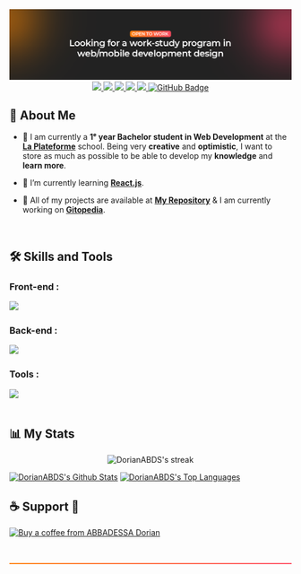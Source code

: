 <img src="/src/img/Banniere_GitHub_top.png" alt="Github top banner" />

<div align="center">
    <a href="https://abbadessa-dorian.fr/">
        <img src="https://img.shields.io/badge/Portfolio-white?logo=linkedin&logoColor=fff">
    <a href="https://www.linkedin.com/in/dorian-abbadessa/">
        <img src="https://img.shields.io/badge/LinkedIn-blue?logo=linkedin&logoColor=fff">
    <a href="https://mail.google.com/mail/u/0/?tab=rm&ogbl#inbox?compose=CllgCJZWPrjbGQjZxWJqBSnSWpZtBGtXPBZDVQkBgZfRfjHxJwZQgsbLcLCqQlqRlRzCdzxHRCg">
        <img src="https://img.shields.io/badge/Gmail-D33E35?logo=Gmail&logoColor=fff">
    <a href="https://www.behance.net/dorianabbadessa">
        <img src="https://img.shields.io/badge/BeHance-053eff?logo=behance&logoColor=fff">
    <a href="https://github.com/DorianABDS/github-profile-views-counter">
        <img src="https://komarev.com/ghpvc/?username=DorianABDS">
    </a>
    <a href="https://github.com/DorianABDS?tab=followers"><img src="https://img.shields.io/github/followers/DorianABDS?label=Followers&style=social" alt="GitHub Badge"></a>
</div>

## 🙋 About Me

- 🔎 I am currently a **1ᵉ year Bachelor student in Web Development** at the <a href="https://laplateforme.io/">**La Plateforme**<a> school. Being very **creative** and **optimistic**, I want to store as much as possible to be able to develop my **knowledge** and **learn more**.

- 🌱 I’m currently learning **[React.js](https://github.com/DorianABDS)**.

- 📜 All of my projects are available at **[My Repository](https://github.com/DorianABDS?tab=repositories)** & I am currently working on **[Gitopedia](https://github.com/DorianABDS/Gitopedia)**.

<br>

## 🛠️ Skills and Tools

### Front-end :
<div>
    <img src="https://skillicons.dev/icons?i=html,css,js,jquery,sass,bootstrap,tailwind" /><br>
</div>

### Back-end :
<div>
    <img src="https://skillicons.dev/icons?i=php,mysql,python,nodejs,lua" /><br>
</div>

### Tools :
<div>
    <img src="https://skillicons.dev/icons?i=git,github,docker,npm,vite,vscode,figma,markdown,notion,ps" /><br>
</div>

<br>

## 📊 My Stats

<p align="center">

<img title="🔥 streak-stats" alt="DorianABDS's streak" src="https://github-readme-streak-stats.herokuapp.com/?user=DorianABDS&theme=black-ice&hide_border=true&stroke=0000&background=060A0CD0"/>

</p>
<a href="https://github.com/DorianABDS/github-readme-stats"><img alt="DorianABDS's Github Stats" src="https://github-readme-stats.vercel.app/api?username=DorianABDS&show_icons=true&count_private=true&theme=react&hide_border=true&bg_color=0D1117" /></a>
<a href="https://github.com/DorianABDS/github-readme-stats"><img alt="DorianABDS's Top Languages" src="https://github-readme-stats.vercel.app/api/top-langs/?username=DorianABDS&langs_count=8&count_private=true&layout=compact&theme=react&hide_border=true&bg_color=0D1117" /></a>

## ☕ Support 💛
<p><a href="https://buymeacoffee.com/dorianabds"> <img src="https://cdn.buymeacoffee.com/buttons/v2/default-yellow.png" height="50" width="210" alt="Buy a coffee from ABBADESSA Dorian" /></a>

<br>
<br>
<br>

<img src="/src/img/Banniere_GitHub_bottom.png" alt="Github bottom banner"/>
